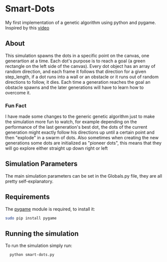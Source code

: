 # Smart-Dots
My first implementation of a genetic algorithm using python and pygame. Inspired by this [video](https://youtu.be/BOZfhUcNiqk)

## About

This simulation spawns the dots in a specific point on the canvas, one generartion at a time. Each dot's purpose is to reach a goal (a green rectangle on the left side of the canvas). Every dot object has an array of random direction, and each frame it follows that direction for a given step_length, if a dot runs into a wall or an obstacle or it runs out of random directions to follow, it dies. Each time a generation reaches the goal an obstacle spawns and the later generations will have to learn how to overcome it.

### Fun Fact

I have made some changes to the generic genetic algorithm just to make the simulation more fun to watch, for example depending on the performance of the last generation's best dot, the dots of the current generation might exactly follow his directions up until a certain point and then "explode" in a swarm of dots. Also sometimes when creating the new generations some dots are initialized as "pioneer dots", this means that they will go explore either straight up down right or left

## Simulation Parameters

The main simulation parameters can be set in the Globals.py file, they are all pretty self-explanatory.

## Requirements

The [pygame](https://www.pygame.org) module is required, to install it:

  ```bash
  sudo pip install pygame
  ```

## Running the simulation

To run the simulation simply run:

```bash
  python smart-dots.py
  ```
